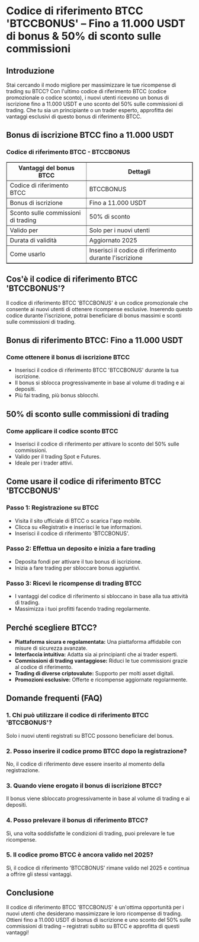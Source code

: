 <h1>Codice di riferimento BTCC 'BTCCBONUS' – Fino a 11.000 USDT di bonus & 50% di sconto sulle commissioni</h1>
<h2>Introduzione</h2>
<p>Stai cercando il modo migliore per massimizzare le tue ricompense di trading su BTCC? Con l'ultimo codice di riferimento BTCC (codice promozionale o codice sconto), i nuovi utenti ricevono un bonus di iscrizione fino a 11.000 USDT e uno sconto del 50% sulle commissioni di trading. Che tu sia un principiante o un trader esperto, approfitta dei vantaggi esclusivi di questo bonus di riferimento BTCC.</p>
<h2>Bonus di iscrizione BTCC fino a 11.000 USDT</h2>
<h3>Codice di riferimento BTCC - BTCCBONUS</h3>
<table border="1">
<tr>
<th>Vantaggi del bonus BTCC</th>
<th>Dettagli</th>
</tr>
<tr>
<td>Codice di riferimento BTCC</td>
<td>BTCCBONUS</td>
</tr>
<tr>
<td>Bonus di iscrizione</td>
<td>Fino a 11.000 USDT</td>
</tr>
<tr>
<td>Sconto sulle commissioni di trading</td>
<td>50% di sconto</td>
</tr>
<tr>
<td>Valido per</td>
<td>Solo per i nuovi utenti</td>
</tr>
<tr>
<td>Durata di validità</td>
<td>Aggiornato 2025</td>
</tr>
<tr>
<td>Come usarlo</td>
<td>Inserisci il codice di riferimento durante l'iscrizione</td>
</tr>
</table>
<h2>Cos'è il codice di riferimento BTCC 'BTCCBONUS'?</h2>
<p>Il codice di riferimento BTCC 'BTCCBONUS' è un codice promozionale che consente ai nuovi utenti di ottenere ricompense esclusive. Inserendo questo codice durante l'iscrizione, potrai beneficiare di bonus massimi e sconti sulle commissioni di trading.</p>
<h2>Bonus di riferimento BTCC: Fino a 11.000 USDT</h2>
<h3>Come ottenere il bonus di iscrizione BTCC</h3>
<ul>
<li>Inserisci il codice di riferimento BTCC 'BTCCBONUS' durante la tua iscrizione.</li>
<li>Il bonus si sblocca progressivamente in base al volume di trading e ai depositi.</li>
<li>Più fai trading, più bonus sblocchi.</li>
</ul>
<h2>50% di sconto sulle commissioni di trading</h2>
<h3>Come applicare il codice sconto BTCC</h3>
<ul>
<li>Inserisci il codice di riferimento per attivare lo sconto del 50% sulle commissioni.</li>
<li>Valido per il trading Spot e Futures.</li>
<li>Ideale per i trader attivi.</li>
</ul>
<h2>Come usare il codice di riferimento BTCC 'BTCCBONUS'</h2>
<h3>Passo 1: Registrazione su BTCC</h3>
<ul>
<li>Visita il sito ufficiale di BTCC o scarica l'app mobile.</li>
<li>Clicca su «Registrati» e inserisci le tue informazioni.</li>
<li>Inserisci il codice di riferimento 'BTCCBONUS'.</li>
</ul>
<h3>Passo 2: Effettua un deposito e inizia a fare trading</h3>
<ul>
<li>Deposita fondi per attivare il tuo bonus di iscrizione.</li>
<li>Inizia a fare trading per sbloccare bonus aggiuntivi.</li>
</ul>
<h3>Passo 3: Ricevi le ricompense di trading BTCC</h3>
<ul>
<li>I vantaggi del codice di riferimento si sbloccano in base alla tua attività di trading.</li>
<li>Massimizza i tuoi profitti facendo trading regolarmente.</li>
</ul>
<h2>Perché scegliere BTCC?</h2>
<ul>
<li><strong>Piattaforma sicura e regolamentata:</strong> Una piattaforma affidabile con misure di sicurezza avanzate.</li>
<li><strong>Interfaccia intuitiva:</strong> Adatta sia ai principianti che ai trader esperti.</li>
<li><strong>Commissioni di trading vantaggiose:</strong> Riduci le tue commissioni grazie al codice di riferimento.</li>
<li><strong>Trading di diverse criptovalute:</strong> Supporto per molti asset digitali.</li>
<li><strong>Promozioni esclusive:</strong> Offerte e ricompense aggiornate regolarmente.</li>
</ul>
<h2>Domande frequenti (FAQ)</h2>
<h3>1. Chi può utilizzare il codice di riferimento BTCC 'BTCCBONUS'?</h3>
<p>Solo i nuovi utenti registrati su BTCC possono beneficiare del bonus.</p>
<h3>2. Posso inserire il codice promo BTCC dopo la registrazione?</h3>
<p>No, il codice di riferimento deve essere inserito al momento della registrazione.</p>
<h3>3. Quando viene erogato il bonus di iscrizione BTCC?</h3>
<p>Il bonus viene sbloccato progressivamente in base al volume di trading e ai depositi.</p>
<h3>4. Posso prelevare il bonus di riferimento BTCC?</h3>
<p>Sì, una volta soddisfatte le condizioni di trading, puoi prelevare le tue ricompense.</p>
<h3>5. Il codice promo BTCC è ancora valido nel 2025?</h3>
<p>Sì, il codice di riferimento 'BTCCBONUS' rimane valido nel 2025 e continua a offrire gli stessi vantaggi.</p>
<h2>Conclusione</h2>
<p>Il codice di riferimento BTCC 'BTCCBONUS' è un'ottima opportunità per i nuovi utenti che desiderano massimizzare le loro ricompense di trading. Ottieni fino a 11.000 USDT di bonus di iscrizione e uno sconto del 50% sulle commissioni di trading – registrati subito su BTCC e approfitta di questi vantaggi!</p>
</body>
</html>
